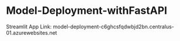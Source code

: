 # Model-Deployment-withFastAPI



Streamlit App Link:   model-deployment-c6ghcsfqdwbjd2bn.centralus-01.azurewebsites.net
